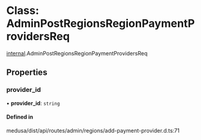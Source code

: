 # Class: AdminPostRegionsRegionPaymentProvidersReq

[internal](../modules/internal-22.md).AdminPostRegionsRegionPaymentProvidersReq

## Properties

### provider\_id

• **provider\_id**: `string`

#### Defined in

medusa/dist/api/routes/admin/regions/add-payment-provider.d.ts:71
